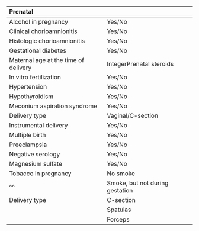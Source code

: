 |Prenatal| |
|:----|:----|
|Alcohol in pregnancy|Yes/No|
|Clinical chorioamnionitis |Yes/No|
|Histologic chorioamnionitis|Yes/No|
|Gestational diabetes|Yes/No|
|Maternal age at the time of delivery|IntegerPrenatal steroids|Nº dosis: 1/2/3|
|In vitro fertilization |Yes/No|
|Hypertension|Yes/No|
|Hypothyroidism|Yes/No|
|Meconium aspiration syndrome|Yes/No|
|Delivery type|Vaginal/C-section|
|Instrumental delivery|Yes/No|
|Multiple birth|Yes/No|
|Preeclampsia|Yes/No|
|Negative serology|Yes/No|
|Magnesium sulfate|Yes/No|
|Tobacco in pregnancy|No smoke|
^^ |Smoke, but not during gestation| < 20 cigarettes per day|> 20 cigarettes per day|
|Delivery type|C-section|
| |Spatulas|Euthyroid|
| |Forceps|Vakum|Not stated /Not determined|

